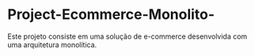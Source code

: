 # Project-Ecommerce-Monolito-
Este projeto consiste em uma solução de e-commerce desenvolvida com uma arquitetura monolítica.
